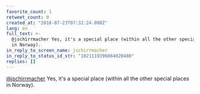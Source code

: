 ```yaml
---
favorite_count: 1
retweet_count: 0
created_at: "2018-07-23T07:32:24.000Z"
lang: en
full_text: >-
  @jschirrmacher Yes, it's a special place (within all the other special places
  in Norway).
in_reply_to_screen_name: jschirrmacher
in_reply_to_status_id_str: "1021119396864020480"
replies: []
---
```


[@jschirrmacher](https://twitter.com/jschirrmacher) Yes, it's a special place
(within all the other special places in Norway).
